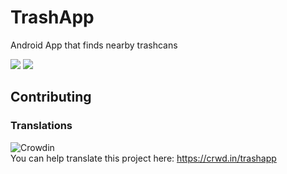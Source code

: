# TrashApp
Android App that finds nearby trashcans 

![](https://lh3.googleusercontent.com/aGbm96h19TIKGMf6l6IJzTDaQNV6TqQDhaK2ymLVO0MvH7GObnBcMLm9XArkJAaLj8mh=w1920-h941-rw)
![](https://lh3.googleusercontent.com/ZVzmAY7M2ZQXOrq4v3lWl_U1sHaqI2EBA6FSA528aELE4QRLMipSI1DXwgryDlwMVQ=w1920-h941-rw)   




## Contributing

### Translations
![Crowdin](https://support.crowdin.com/assets/logos/crowdin-logo1-small-black.png  )   
You can help translate this project here: https://crwd.in/trashapp
